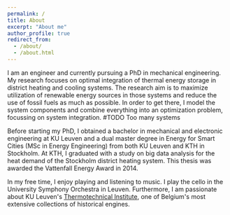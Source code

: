 ```yaml
---
permalink: /
title: About
excerpt: "About me"
author_profile: true
redirect_from:
  - /about/
  - /about.html
---
```


I am an engineer and currently pursuing a PhD in mechanical engineering. My research focuses on optimal integration of thermal energy storage in district heating and cooling systems. The research aim is to maximize utilization of renewable energy sources in those systems and reduce the use of fossil fuels as much as possible. In order to get there, I model the system components and combine everything into an optimization problem, focussing on system integration.
#TODO Too many systems

Before starting my PhD, I obtained a bachelor in mechanical and electronic engineering at KU Leuven and a dual master degree in Energy for Smart Cities (MSc in Energy Engineering) from both KU Leuven and KTH in Stockholm. At KTH, I graduated with a study on big data analysis for the heat demand of the Stockholm district heating system. This thesis was awarded the Vattenfall Energy Award in 2014.

In my free time, I enjoy playing and listening to music. I play the cello in the University Symphony Orchestra in Leuven. Furthermore, I am passionate about KU Leuven's [Thermotechnical Institute](https://www.mech.kuleuven.be/en/tme/thermotechnisch-instituut), one of Belgium's most extensive collections of historical engines.
